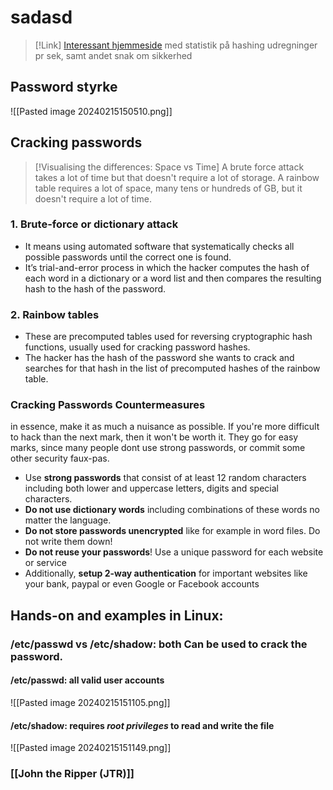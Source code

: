 # sadasd

> [!Link] 
> [Interessant hjemmeside](https://www.hivesystems.io/blog/are-your-passwords-in-the-green) med statistik på hashing udregninger pr sek, samt andet snak om sikkerhed

## Password styrke
![[Pasted image 20240215150510.png]]

## Cracking passwords

> [!Visualising the differences: Space vs Time]
>  A brute force attack takes a lot of time but that doesn't require a lot of storage. A rainbow table requires a lot of space, many tens or hundreds of GB, but it doesn't require a lot of time.

### 1. Brute-force or dictionary attack
- It means using automated software that systematically checks all possible passwords until the correct one is found.
- It’s trial-and-error process in which the hacker computes the hash of each word in a dictionary or a word list and then compares the resulting hash to the hash of the password.
### 2. Rainbow tables
- These are precomputed tables used for reversing cryptographic hash functions, usually used for cracking password hashes.
- The hacker has the hash of the password she wants to crack and searches for that hash in the list of precomputed hashes of the rainbow table.

### Cracking Passwords Countermeasures

in essence, make it as much a nuisance as possible. If you're more difficult to hack than the next mark, then it won't be worth it. They go for easy marks, since many people dont use strong passwords, or commit some other security faux-pas.
- Use **strong passwords** that consist of at least 12 random characters including both lower and uppercase letters, digits and special characters.
- **Do not use dictionary words** including combinations of these words no matter the language.
- **Do not store passwords unencrypted** like for example in word files. Do not write them down!
- **Do not reuse your passwords**! Use a unique password for each website or service
- Additionally, **setup 2-way authentication** for important websites like your bank, paypal or even Google or Facebook accounts
## Hands-on and examples in Linux:
### /etc/passwd vs /etc/shadow: both Can be used to crack the password.
#### **/etc/passwd**: all valid user accounts
![[Pasted image 20240215151105.png]]
#### **/etc/shadow**: requires ***root privileges*** to read and write the file
![[Pasted image 20240215151149.png]]
### [[John the Ripper (JTR)]]
